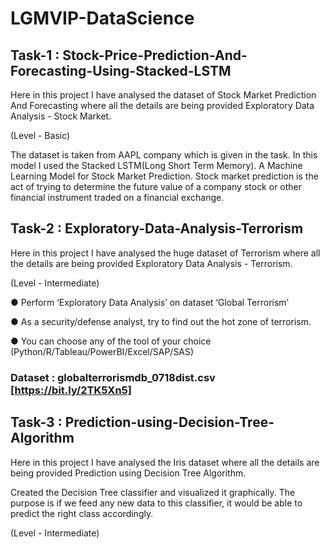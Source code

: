 # LGMVIP-DataScience

## Task-1 : Stock-Price-Prediction-And-Forecasting-Using-Stacked-LSTM

Here in this project I have analysed the dataset of Stock Market Prediction And Forecasting where all the details are being provided Exploratory Data Analysis - Stock Market.

(Level - Basic)

The dataset is taken from AAPL company which is given in the task. In this model I used the Stacked LSTM(Long Short Term Memory). A Machine Learning Model for Stock Market Prediction. Stock market prediction is the act of trying to determine the future value of a company stock or other financial instrument traded on a financial exchange.


## Task-2 : Exploratory-Data-Analysis-Terrorism

Here in this project I have analysed the huge dataset of Terrorism where all the details are being provided Exploratory Data Analysis - Terrorism.

(Level - Intermediate)

● Perform ‘Exploratory Data Analysis’ on dataset ‘Global Terrorism’

● As a security/defense analyst, try to find out the hot zone of terrorism.

● You can choose any of the tool of your choice
(Python/R/Tableau/PowerBI/Excel/SAP/SAS)

 ### Dataset : globalterrorismdb_0718dist.csv [https://bit.ly/2TK5Xn5]
 
 
 
## Task-3 : Prediction-using-Decision-Tree-Algorithm

Here in this project I have analysed the Iris dataset where all the details are being provided Prediction using Decision Tree Algorithm.

Created the Decision Tree classifier and visualized it graphically. The purpose is if we feed any new data to this classifier, it would be able to predict the right class accordingly. 

(Level - Intermediate)

